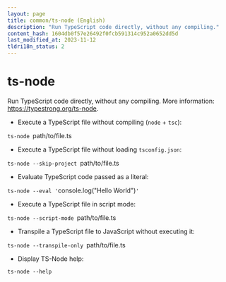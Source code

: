 ```yaml
---
layout: page
title: common/ts-node (English)
description: "Run TypeScript code directly, without any compiling."
content_hash: 1604db0f57e26492f0fcb591314c952a0652dd5d
last_modified_at: 2023-11-12
tldri18n_status: 2
---
```

# ts-node

Run TypeScript code directly, without any compiling.
More information: <https://typestrong.org/ts-node>.

- Execute a TypeScript file without compiling (`node` + `tsc`):

`ts-node `<span class="tldr-var badge badge-pill bg-dark-lm bg-white-dm text-white-lm text-dark-dm font-weight-bold">path/to/file.ts</span>

- Execute a TypeScript file without loading `tsconfig.json`:

`ts-node --skip-project `<span class="tldr-var badge badge-pill bg-dark-lm bg-white-dm text-white-lm text-dark-dm font-weight-bold">path/to/file.ts</span>

- Evaluate TypeScript code passed as a literal:

`ts-node --eval '`<span class="tldr-var badge badge-pill bg-dark-lm bg-white-dm text-white-lm text-dark-dm font-weight-bold">console.log("Hello World")</span>`'`

- Execute a TypeScript file in script mode:

`ts-node --script-mode `<span class="tldr-var badge badge-pill bg-dark-lm bg-white-dm text-white-lm text-dark-dm font-weight-bold">path/to/file.ts</span>

- Transpile a TypeScript file to JavaScript without executing it:

`ts-node --transpile-only `<span class="tldr-var badge badge-pill bg-dark-lm bg-white-dm text-white-lm text-dark-dm font-weight-bold">path/to/file.ts</span>

- Display TS-Node help:

`ts-node --help`
